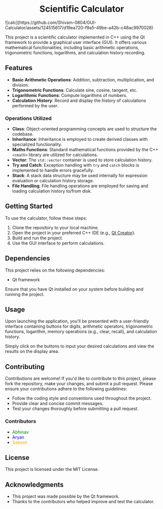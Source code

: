 <div align="center">
  <h1>Scientific Calculator</h1>
</div>
![calc](https://github.com/Shivam-0804/GUI-Calculator/assets/124515617/d19ea720-f9a5-49be-a42b-c48ac9970028)

This project is a scientific calculator implemented in C++ using the Qt framework to provide a graphical user interface (GUI). It offers various mathematical functionalities, including basic arithmetic operations, trigonometric functions, logarithms, and calculation history recording.

## Features

- **Basic Arithmetic Operations**: Addition, subtraction, multiplication, and division.
- **Trigonometric Functions**: Calculate sine, cosine, tangent, etc.
- **Logarithmic Functions**: Compute logarithms of numbers.
- **Calculation History**: Record and display the history of calculations performed by the user.

### Operations Utilized

- **Class**: Object-oriented programming concepts are used to structure the codebase.
- **Inheritance**: Inheritance is employed to create derived classes with specialized functionality.
- **Maths Functions**: Standard mathematical functions provided by the C++ `<cmath>` library are utilized for calculations.
- **Vector**: The `std::vector` container is used to store calculation history.
- **Try and Catch**: Exception handling with `try` and `catch` blocks is implemented to handle errors gracefully.
- **Stack**: A stack data structure may be used internally for expression evaluation or calculation history storage.
- **File Handling**: File handling operations are employed for saving and loading calculation history to/from disk.

## Getting Started

To use the calculator, follow these steps:

1. Clone the repository to your local machine.
2. Open the project in your preferred C++ IDE (e.g., [Qt Creator](https://www.qt.io/)).
3. Build and run the project.
4. Use the GUI interface to perform calculations.

## Dependencies

This project relies on the following dependencies:

- Qt framework

Ensure that you have Qt installed on your system before building and running the project.

## Usage

Upon launching the application, you'll be presented with a user-friendly interface containing buttons for digits, arithmetic operators, trigonometric functions, logarithm, memory operations (e.g., clear, recall), and calculation history.

Simply click on the buttons to input your desired calculations and view the results on the display area.

## Contributing

Contributions are welcome! If you'd like to contribute to this project, please fork the repository, make your changes, and submit a pull request. Please ensure your contributions adhere to the following guidelines:

- Follow the coding style and conventions used throughout the project.
- Provide clear and concise commit messages.
- Test your changes thoroughly before submitting a pull request.

### Contributors

- <span style="color:green">Abhinav</span>
- <span style="color:blue">Aryan</span>
- <span style="color:orange">Sabeeh</span>

## License

This project is licensed under the MIT License.

## Acknowledgments

- This project was made possible by the Qt framework.
- Thanks to the contributors who helped improve and test the calculator.
